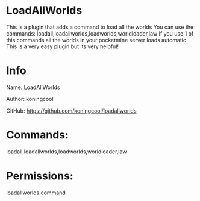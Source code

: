 # LoadAllWorlds
This is a plugin that adds a command to load all the worlds
You can use the commands: loadall,loadallworlds,loadworlds,worldloader,law
If you use 1 of this commands all the worlds in your pocketmine server loads automatic
This is a very easy plugin but its very helpful!

# Info
 Name: LoadAllWorlds
 
 Author: koningcool
 
 GitHub: https://github.com/koningcool/loadallworlds

# Commands:
 loadall,loadallworlds,loadworlds,worldloader,law

# Permissions:
 loadallworlds.command

